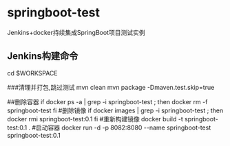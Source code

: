 # springboot-test
Jenkins+docker持续集成SpringBoot项目测试实例

Jenkins构建命令
---------------
cd $WORKSPACE

###清理并打包,跳过测试
mvn clean
mvn package -Dmaven.test.skip=true  

##删除容器
if docker ps -a | grep -i springboot-test ; then
	docker rm -f springboot-test
fi
#删除镜像
if docker images | grep -i springboot-test ; then
	docker rmi springboot-test:0.1
fi
#重新构建镜像
docker build -t springboot-test:0.1 .
#启动容器
docker run -d -p 8082:8080 --name springboot-test springboot-test:0.1

```
